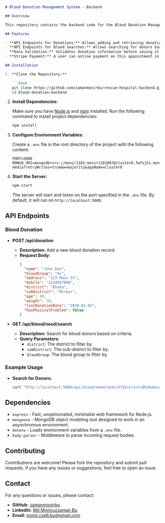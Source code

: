 ```markdown
# Blood Donation Management System - Backend

## Overview

This repository contains the backend code for the Blood Donation Management System. It provides API endpoints to handle blood donation information and donor searches. The backend is built with Node.js and Express, and uses MongoDB for data storage.

## Features

- **API Endpoints for Donations:** Allows adding and retrieving donation information.
- **API Endpoints for Blood Searches:** Allows searching for donors based on district, sub-district, and blood group.
- **Data Validation:** Validates donation information before saving it to the database.
- **Stripe Payment:** A user can online payment on this appointment in hospital.

## Installation

1. **Clone the Repository:**

   ```bash
   git clone https://github.com/zamanmonirbu/rescue-hospital-backend.git
   cd blood-donation-backend
   ```

2. **Install Dependencies:**

   Make sure you have [Node.js](https://nodejs.org/) and [npm](https://www.npmjs.com/) installed. Run the following command to install project dependencies:

   ```bash
   npm install
   ```

3. **Configure Environment Variables:**

   Create a `.env` file in the root directory of the project with the following content:

   ```env
   PORT=5000
   MONGO_URI=mongodb+srv://monir1181:monir1181087@cluster0.fwfzjhi.mongodb.net/cool-media?retryWrites=true&w=majority&appName=Cluster0

   ```

4. **Start the Server:**

   ```bash
   npm start
   ```

   The server will start and listen on the port specified in the `.env` file. By default, it will run on `http://localhost:5000`.

## API Endpoints

### Blood Donation

- **POST /api/donation**
  - **Description:** Add a new blood donation record.
  - **Request Body:**
    ```json
    {
      "name": "John Doe",
      "bloodGroup": "A+",
      "address": "123 Main St",
      "mobile": "1234567890",
      "district": "Dhaka",
      "subDistrict": "Mirpur",
      "age": 30,
      "weight": 70,
      "lastDonationDate": "2020-01-02",
      "hasPhysicalProblem": false
    }
    ```

- **GET /api/blood/need/search**
  - **Description:** Search for blood donors based on criteria.
  - **Query Parameters:**
    - `district`: The district to filter by.
    - `subDistrict`: The sub-district to filter by.
    - `bloodGroup`: The blood group to filter by.

### Example Usage

- **Search for Donors:**

  ```bash
  curl "http://localhost:5000/api/blood/need/search?district=Dhaka&subDistrict=Mirpur&bloodGroup=A+"
  ```

## Dependencies

- `express` - Fast, unopinionated, minimalist web framework for Node.js.
- `mongoose` - MongoDB object modeling tool designed to work in an asynchronous environment.
- `dotenv` - Loads environment variables from a `.env` file.
- `body-parser` - Middleware to parse incoming request bodies.

## Contributing

Contributions are welcome! Please fork the repository and submit pull requests. If you have any issues or suggestions, feel free to open an issue.

## Contact

For any questions or issues, please contact:

- **GitHub:** [zamanmonirbu](https://github.com/zamanmonirbu)
- **LinkedIn:** [Md Moniruzzaman Bu](https://www.linkedin.com/in/mdmoniruzzamanbu)
- **Email:** monir.cse6.bu@gmail.com
```
